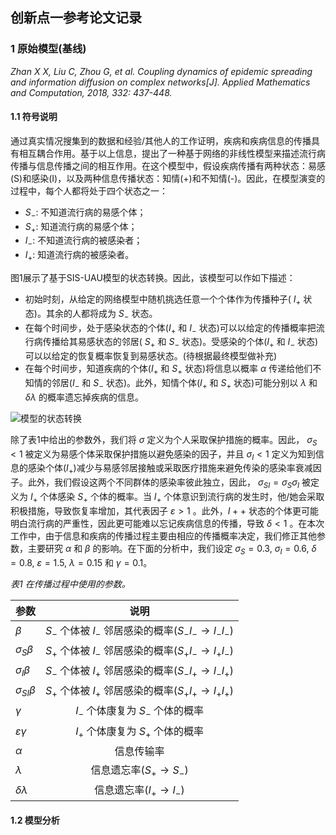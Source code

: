 ## 创新点一参考论文记录

### 1 原始模型(基线)

*Zhan X X, Liu C, Zhou G, et al. Coupling dynamics of epidemic spreading and information diffusion on complex networks[J]. Applied Mathematics and Computation, 2018, 332: 437-448.*

#### 1.1 符号说明

通过真实情况搜集到的数据和经验/其他人的工作证明，疾病和疾病信息的传播具有相互耦合作用。基于以上信息，提出了一种基于网络的非线性模型来描述流行病传播与信息传播之间的相互作用。在这个模型中，假设疾病传播有两种状态：易感(S)和感染(I)，以及两种信息传播状态：知情(+)和不知情(-)。因此，在模型演变的过程中，每个人都将处于四个状态之一：
* $S_{-}$: 不知道流行病的易感个体；
* $S_{+}$: 知道流行病的易感个体；
* $I_{-}$: 不知道流行病的被感染者；
* $I_{+}$: 知道流行病的被感染者。

图1展示了基于SIS-UAU模型的状态转换。因此，该模型可以作如下描述：
* 初始时刻，从给定的网络模型中随机挑选任意一个个体作为传播种子( $I_{+}$ 状态)。其余的人都将成为 $S_{-}$ 状态。
* 在每个时间步，处于感染状态的个体($I_{+}$ 和 $I_{-}$ 状态)可以以给定的传播概率把流行病传播给其易感状态的邻居( $S_{+}$ 和 $S_{-}$ 状态)。受感染的个体($I_{+}$ 和 $I_{-}$ 状态)可以以给定的恢复概率恢复到易感状态。(待根据最终模型做补充)
* 在每个时间步，知道疾病的个体($I_{+}$ 和 $S_{+}$ 状态)将信息以概率 $\alpha$ 传递给他们不知情的邻居($I_{-}$ 和 $S_{-}$ 状态)。此外，知情个体($I_{+}$ 和 $S_{+}$ 状态)可能分别以 $\lambda$ 和 $\delta \lambda$ 的概率遗忘掉疾病的信息。

![模型的状态转换](/imgs/1-s2.0-S0096300318302236-gr2_lrg.jpg)

除了表1中给出的参数外，我们将 $\sigma$ 定义为个人采取保护措施的概率。因此， $\sigma_{S}<1$ 被定义为易感个体采取保护措施以避免感染的因子，并且 $\sigma_{I}<1$ 定义为知到信息的感染个体($I_{+}$)减少与易感邻居接触或采取医疗措施来避免传染的感染率衰减因子。此外，我们假设这两个不同群体的感染率彼此独立，因此， $\sigma_{SI}=\sigma_{S} \sigma_{I}$ 被定义为 $I_{+}$ 个体感染 $S_{+}$ 个体的概率。当 $I_{+}$ 个体意识到流行病的发生时，他/她会采取积极措施，导致恢复率增加，其代表因子 $\varepsilon>1$ 。此外，$I+{+}$ 状态的个体更可能明白流行病的严重性，因此更可能难以忘记疾病信息的传播，导致 $\delta<1$ 。在本次工作中，由于信息和疾病的传播过程主要由相应的传播概率决定，我们修正其他参数，主要研究 $\alpha$ 和 $\beta$ 的影响。在下面的分析中，我们设定 $\sigma_{S}=0.3$, $\sigma_{I}=0.6$, $\delta=0.8$, $\varepsilon=1.5$, $\lambda=0.15$ 和 $\gamma=0.1$。

*表1 在传播过程中使用的参数。*

|参数           | 说明           |
| ------------- |:-------------:|
| $\beta$             | $S_{-}$ 个体被 $I_{-}$ 邻居感染的概率($S_{-}I_{-} \rightarrow I_{-}I_{-}$)   |
| $\sigma_{S} \beta$  | $S_{+}$ 个体被 $I_{-}$ 邻居感染的概率($S_{+}I_{-} \rightarrow I_{+}I_{-}$)   |
| $\sigma_{I} \beta$  | $S_{-}$ 个体被 $I_{+}$ 邻居感染的概率($S_{-}I_{+} \rightarrow I_{-}I_{+}$)   |
| $\sigma_{SI} \beta$ | $S_{+}$ 个体被 $I_{+}$ 邻居感染的概率($S_{+}I_{+} \rightarrow I_{+}I_{+}$)   |
| $\gamma$             | $I_{-}$ 个体康复为 $S_{-}$ 个体的概率  |
| $\varepsilon \gamma$ | $I_{+}$ 个体康复为 $S_{+}$ 个体的概率  |
| $\alpha$            | 信息传输率  |
| $\lambda$           | 信息遗忘率($S_{+} \rightarrow S_{-}$)  |
| $\delta \lambda$    | 信息遗忘率($I_{+} \rightarrow I_{-}$)  |

#### 1.2 模型分析

